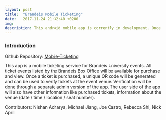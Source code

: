 ```yaml
---
layout: post
title:  "Brandeis Mobile Ticketing"
date:   2017-11-24 21:32:40 +0200
img:
description: This android mobile app is corrently in development. Once completed, it will function as the official mobile ticketing system for Brandeis University. 
---
```


### Introduction

Github Repository: [Mobile-Ticketing](https://github.com/nishanacharya/Brandeis-Ticketing-System)

This app is a mobile ticketing service for Brandeis University events. All ticket events listed by the Brandeis Box Office will be available for purchase and view. Once a ticket is purchased, a unique QR code will be generated and can be used to verify tickets at the event venue. Verification will be done through a separate admin version of the app. The user side of the app will also have other information like purchased tickets, information about the venue (date / time / location / seat number).

Contributors: Nishan Acharya, Michael Jiang, Joe Castro, Rebecca Shi, Nick April
